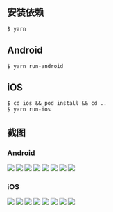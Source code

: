 ## 安装依赖

```
$ yarn
```


## Android

```
$ yarn run-android
```


## iOS

```
$ cd ios && pod install && cd ..
$ yarn run-ios
```


## 截图

### Android
![](https://user-images.githubusercontent.com/1709072/27509246-28ee8a0a-592b-11e7-9148-ed24c86ede82.jpg) ![](https://user-images.githubusercontent.com/1709072/27509248-29000d20-592b-11e7-90ef-3f56c4300625.jpg) ![](https://user-images.githubusercontent.com/1709072/27509247-28feba88-592b-11e7-90ec-3e3680cee241.jpg) ![](https://user-images.githubusercontent.com/1709072/27509249-2902531e-592b-11e7-801d-5fef6a87cead.jpg) ![](https://user-images.githubusercontent.com/1709072/27509250-2906e64a-592b-11e7-8cc5-1ce84090ce66.jpg) ![](https://user-images.githubusercontent.com/1709072/27509251-29084d5a-592b-11e7-84af-f49dbcea9873.jpg) ![](https://user-images.githubusercontent.com/1709072/27509252-291d5876-592b-11e7-8849-15360c2e16c2.jpg) ![](https://user-images.githubusercontent.com/1709072/27509253-2933ef5a-592b-11e7-88b4-10f67fa03706.jpg)

### iOS
![](https://user-images.githubusercontent.com/1709072/27509210-467474e6-592a-11e7-801d-a833b9110862.png) ![](https://user-images.githubusercontent.com/1709072/27509209-4672623c-592a-11e7-9d41-b87b0805a8ab.png) ![](https://user-images.githubusercontent.com/1709072/27509219-68c18cbe-592a-11e7-8309-25a9922ce101.png) ![](https://user-images.githubusercontent.com/1709072/27509212-46a74042-592a-11e7-9417-316ae9040c21.png) ![](https://user-images.githubusercontent.com/1709072/27509211-467e63a2-592a-11e7-9d45-208e0360e956.png) ![](https://user-images.githubusercontent.com/1709072/27509216-68a9e6fe-592a-11e7-8362-d30511c9249d.png) ![](https://user-images.githubusercontent.com/1709072/27509217-68bddbc8-592a-11e7-8e92-0229fd8eb410.png) ![](https://user-images.githubusercontent.com/1709072/27509218-68bf1a7e-592a-11e7-8ec0-fa9c5b67da6a.png)
